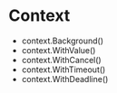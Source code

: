 # Context

* context.Background()
* context.WithValue()
* context.WithCancel()
* context.WithTimeout()
* context.WithDeadline()